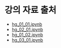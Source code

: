 # 강의 자료 출처
- [hg_01_01.ipynb](https://github.com/k2moon/ml-hg/blob/main/hg_01_01.ipynb)
- [hg_02_01.ipynb](https://github.com/k2moon/ml-hg/blob/main/hg_02_01.ipynb)
- [hg_01_02.ipynb](https://github.com/k2moon/ml-hg/blob/main/hg_02_02.ipynb)
- [hg_03_01.ipynb](https://github.com/k2moon/ml-hg/blob/main/hg_03_01.ipynb)